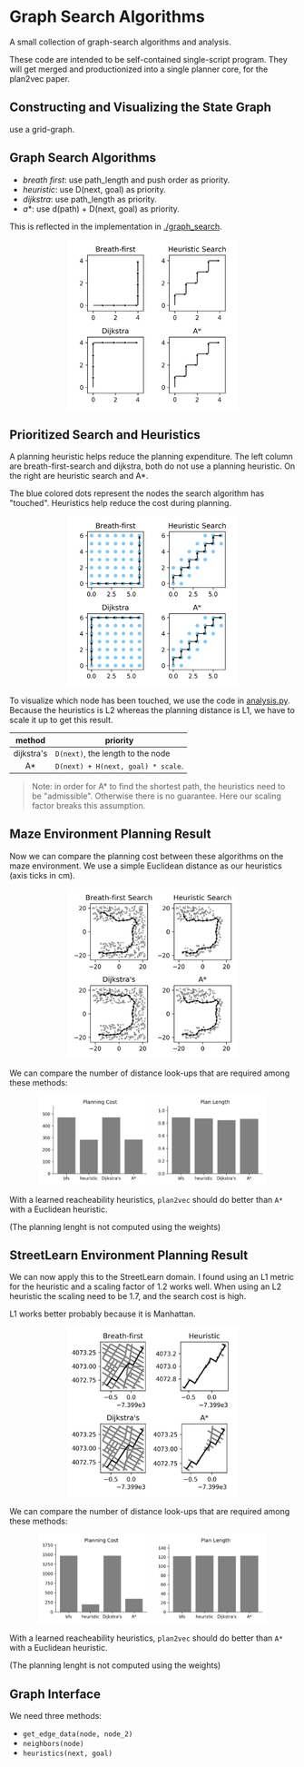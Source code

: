 # Graph Search Algorithms

A small collection of graph-search algorithms and analysis.

These code are intended to be self-contained single-script program.
They will get merged and productionized into a single planner core,
for the plan2vec paper.

## Constructing and Visualizing the State Graph

use a grid-graph.

## Graph Search Algorithms

- *breath first*: use path_length and push order as priority.
- *heuristic*: use D(next, goal) as priority.
- *dijkstra*: use path_length as priority.
- *a**: use d(path) + D(next, goal) as priority.

This is reflected in the implementation in [./graph_search](./graph_search/__init__.py).

<p align="center">
   <img width="300px" height="300px"
        alt="bfs,heuristic,dijkstra and a* algorithms" 
        src="figures/comparison.png"/>
</p>

## Prioritized Search and Heuristics

A planning heuristic helps reduce the planning expenditure. The left column are breath-first-search and dijkstra, both do not use a planning heuristic. On the right are heuristic search and A*.

The <span color="#23aaff">blue</span> colored dots represent the nodes the search algorithm has "touched". Heuristics help reduce the cost during planning.

<p align="center">
   <img width="300px" height="300px"
        alt="bfs,heuristic,dijkstra and a* algorithms" 
        src="figures/search_range.png"/>
</p>

To visualize which node has been touched, we use the code in [analysis.py](./graph_search/analysis.py). Because the heuristics is L2 whereas the planning distance is L1, we have to scale it up to get this result.

   method   | priority 
:---------: | ----------
 dijkstra's | `D(next)`, the length to the node
 A*         | `D(next) + H(next, goal) * scale`.
 
> Note: in order for A* to find the shortest path, the heuristics need to be "admissible". Otherwise there is no guarantee. Here our scaling factor breaks this assumption.

## Maze Environment Planning Result

Now we can compare the planning cost between these algorithms on the maze environment. We use a simple Euclidean distance as our heuristics (axis ticks in cm).

<p align="center">
   <img width="300px"
        alt="bfs,heuristic,dijkstra and a* algorithms" 
        src="figures/maze_plans.png"/>
</p>

We can compare the number of distance look-ups that are required among these methods:

<p align="center">
       <img width="200px" float="left"
            alt="planning cost of bfs,heuristic,dijkstra and a* algorithms" 
            src="figures/maze_cost.png"/>
       <img width="200px" float="left"
            alt="trajectory length of bfs,heuristic,dijkstra and a* algorithms" 
            src="figures/maze_length.png"/>
</p>

With a learned reacheability heuristics, `plan2vec` should do better than `A*` with a Euclidean heuristic.

(The planning lenght is not computed using the weights)


## StreetLearn Environment Planning Result

We can now apply this to the StreetLearn domain. I found using an L1 metric for the heuristic and a scaling factor of 1.2 works well. When using an L2 heuristic the scaling need to be 1.7, and the search cost is high.

L1 works better probably because it is Manhattan.

<p align="center">
   <img width="300px"
        alt="bfs,heuristic,dijkstra and a* algorithms" 
        src="figures/streetlearn_plans.png"/>
</p>

We can compare the number of distance look-ups that are required among these methods:

<p align="center">
       <img width="200px" float="left"
            alt="planning cost of bfs,heuristic,dijkstra and a* algorithms" 
            src="figures/streetlearn_cost.png"/>
       <img width="200px" float="left"
            alt="trajectory length of bfs,heuristic,dijkstra and a* algorithms" 
            src="figures/streetlearn_length.png"/>
</p>

With a learned reacheability heuristics, `plan2vec` should do better than `A*` with a Euclidean heuristic.

(The planning lenght is not computed using the weights)


## Graph Interface

We need three methods:

- `get_edge_data(node, node_2)`
- `neighbors(node)`
- `heuristics(next, goal)`
